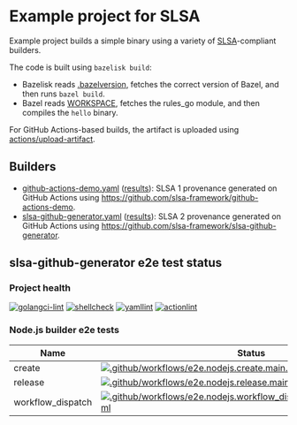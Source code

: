# Example project for SLSA

Example project builds a simple binary using a variety of [SLSA]-compliant
builders.

The code is built using `bazelisk build`:

- Bazelisk reads [.bazelversion], fetches the correct version of Bazel, and
  then runs `bazel build`.
- Bazel reads [WORKSPACE], fetches the rules_go module, and then compiles the
  `hello` binary.

For GitHub Actions-based builds, the artifact is uploaded using
[actions/upload-artifact].

[.bazelversion]: .bazelversion
[SLSA]: https://slsa.dev
[WORKSPACE]: WORKSPACE
[actions/upload-artifact]: https://github.com/actions/upload-artifact

## Builders

- [github-actions-demo.yaml](.github/workflows/github-actions-demo.yaml)
  ([results](https://github.com/slsa-framework/example-package/actions/workflows/github-actions-demo.yaml)):
  SLSA 1 provenance generated on GitHub Actions using
  https://github.com/slsa-framework/github-actions-demo.
- [slsa-github-generator.yaml](.github/workflows/slsa-github-generator.yaml)
  ([results](https://github.com/slsa-framework/example-package/actions/workflows/slsa-github-generator.yaml)):
  SLSA 2 provenance generated on GitHub Actions using
  https://github.com/slsa-framework/slsa-github-generator.

## slsa-github-generator e2e test status

### Project health

[![golangci-lint](https://github.com/slsa-framework/example-package/actions/workflows/pre-submit.golangci-lint.yml/badge.svg)](https://github.com/slsa-framework/example-package/actions/workflows/pre-submit.golangci-lint.yml) [![shellcheck](https://github.com/slsa-framework/example-package/actions/workflows/pre-submit.shellcheck.yml/badge.svg)](https://github.com/slsa-framework/example-package/actions/workflows/pre-submit.shellcheck.yml) [![yamllint](https://github.com/slsa-framework/example-package/actions/workflows/pre-submit.yamllint.yml/badge.svg)](https://github.com/slsa-framework/example-package/actions/workflows/pre-submit.yamllint.yml) [![actionlint](https://github.com/slsa-framework/example-package/actions/workflows/pre-submit.actionlint.yml/badge.svg)](https://github.com/slsa-framework/example-package/actions/workflows/pre-submit.actionlint.yml)

### Node.js builder e2e tests

| Name              | Status                                                                                                                                                                                                                                                                                                                                 |
| ----------------- | -------------------------------------------------------------------------------------------------------------------------------------------------------------------------------------------------------------------------------------------------------------------------------------------------------------------------------------- |
| create            | [![.github/workflows/e2e.nodejs.create.main.default.slsa3.yml](https://github.com/slsa-framework/example-package/actions/workflows/e2e.nodejs.create.main.default.slsa3.yml/badge.svg)](https://github.com/slsa-framework/example-package/actions/workflows/e2e.nodejs.create.main.default.slsa3.yml)                                  |
| release           | [![.github/workflows/e2e.nodejs.release.main.default.slsa3.yml](https://github.com/slsa-framework/example-package/actions/workflows/e2e.nodejs.release.main.default.slsa3.yml/badge.svg)](https://github.com/slsa-framework/example-package/actions/workflows/e2e.nodejs.release.main.default.slsa3.yml)                               |
| workflow_dispatch | [![.github/workflows/e2e.nodejs.workflow_dispatch.main.default.slsa3.yml](https://github.com/slsa-framework/example-package/actions/workflows/e2e.nodejs.workflow_dispatch.main.default.slsa3.yml/badge.svg)](https://github.com/slsa-framework/example-package/actions/workflows/e2e.nodejs.workflow_dispatch.main.default.slsa3.yml) |

